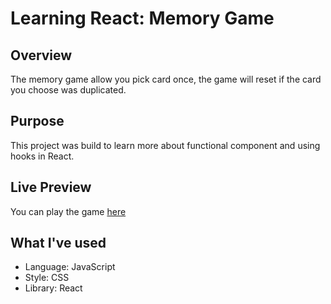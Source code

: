 # Learning React: Memory Game

## Overview 
The memory game allow you pick card once, the game will reset if the card you choose was duplicated. 

## Purpose
This project was build to learn more about functional component and using hooks in React.

## Live Preview
You can play the game [here](https://vinhbt241.github.io/memory-game)

## What I've used
- Language: JavaScript
- Style: CSS
- Library: React
